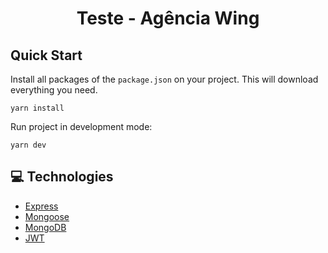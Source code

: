 <h1 align="center">
  Teste - Agência Wing
</h1>

## Quick Start

Install all packages of the `package.json` on your project. This will download everything you need.

```
yarn install
```

Run project in development mode:

```
yarn dev
```

## 💻 Technologies

- <a href="https://expressjs.com">Express</a>
- <a href="https://mongoosejs.com/">Mongoose</a>
- <a href="https://www.mongodb.com/">MongoDB</a>
- <a href="https://github.com/auth0/node-jsonwebtoken#readme">JWT</a>
